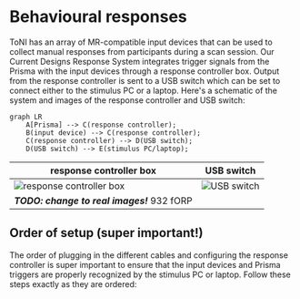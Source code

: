 # Behavioural responses

ToNI has an array of MR-compatible input devices that can be used to collect manual responses from participants during a scan session. Our Current Designs Response System integrates trigger signals from the Prisma with the input devices through a response controller box. Output from the response controller is sent to a USB switch which can be set to connect either to the stimulus PC or a laptop. Here's a schematic of the system and images of the response controller and USB switch:

``` mermaid
graph LR
    A[Prisma] --> C(response controller);
    B(input device) --> C(response controller);
    C(response controller) --> D(USB switch);
    D(USB switch) --> E(stimulus PC/laptop);
```

| response controller box | USB switch |
| ----------------------- | ---------- |
| ![response controller box](https://www.curdes.com/media/catalog/product/cache/8aefad00f530c176ba594b67fe26e42a/9/3/932-2011-closeup_1.jpg) | ![USB switch](https://m.media-amazon.com/images/I/61hKOEOJ2vL._AC_SX522_.jpg) |
| ***TODO: change to real images!*** 932 fORP |  |



## Order of setup (super important!)
The order of plugging in the different cables and configuring the response controller is super important to ensure that the input devices and Prisma triggers are properly recognized by the stimulus PC or laptop. Follow these steps exactly as they are ordered:

